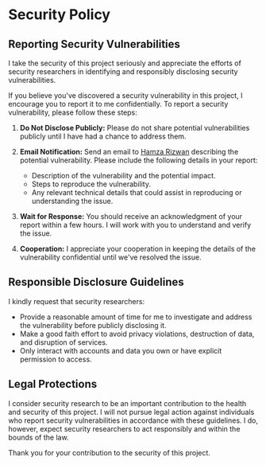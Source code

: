# Security Policy

## Reporting Security Vulnerabilities

I take the security of this project seriously and appreciate the efforts of security 
researchers in identifying and responsibly disclosing security vulnerabilities.

If you believe you've discovered a security vulnerability in this project, I encourage
you to report it to me confidentially. To report a security vulnerability, please follow these steps:

1. **Do Not Disclose Publicly:** Please do not share potential vulnerabilities publicly until I have
had a chance to address them.

2. **Email Notification:** Send an email to [Hamza Rizwan](mailto:hamzarizwan243@gmail.com) describing 
the potential vulnerability. Please include the following details in your report:

    - Description of the vulnerability and the potential impact.
    - Steps to reproduce the vulnerability.
    - Any relevant technical details that could assist in reproducing or understanding the issue.

3. **Wait for Response:** You should receive an acknowledgment of your report within a few hours. I will work with you to understand and verify the issue.

4. **Cooperation:** I appreciate your cooperation in keeping the details of the vulnerability confidential until we've resolved the issue.

## Responsible Disclosure Guidelines

I kindly request that security researchers:

- Provide a reasonable amount of time for me to investigate and address the vulnerability before publicly disclosing it.
- Make a good faith effort to avoid privacy violations, destruction of data, and disruption of services.
- Only interact with accounts and data you own or have explicit permission to access.

## Legal Protections

I consider security research to be an important contribution to the health and security of this project. 
I will not pursue legal action against individuals who report security vulnerabilities in accordance with 
these guidelines. I do, however, expect security researchers to act responsibly and within the bounds of the law.

Thank you for your contribution to the security of this project.
